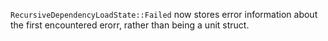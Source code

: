 `RecursiveDependencyLoadState::Failed` now stores error information about the first encountered erorr, rather than being a unit struct.